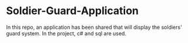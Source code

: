# Soldier-Guard-Application
In this repo, an application has been shared that will display the soldiers' guard system. In the project, c# and sql are used.
